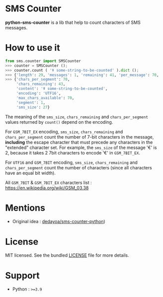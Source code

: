 # SMS Counter

**python-sms-counter** is a lib that help to count characters of SMS messages.

# How to use it

```python
from sms.counter import SMSCounter
>>> counter = SMSCounter ();
>>> counter.count ( 'ǂ some-string-to-be-counted' ).dict ();
>>> {'length': 29, 'messages': 1, 'remaining': 41, 'per_message': 70, 'encoding': 'UTF16'}
>>> {'chars_per_segment': 70,
     'chars_remaining': 43,
     'content': 'ǂ some-string-to-be-counted',
     'encoding': 'UTF16',
     'max_chars_available': 70,
     'segment': 1,
     'sms_size': 27}
```

The meaning of the `sms_size`, `chars_remaining` and `chars_per_segment` values returned by `count()` depend on the encoding. 

For `GSM_7BIT_EX` encoding, `sms_size`, `chars_remaining` and `chars_per_segment` count the number of 7-bit characters in the message, __including__ the escape character that must precede any characters in the "extended" character set. For example, the `sms_size` of the message '€' is 2, because it takes 2 7bit characters to encode '€' in `GSM_7BIT_EX`.

For `UTF16` and `GSM_7BIT` encoding, `sms_size`, `chars_remaining` and `chars_per_segment` count the number of characters (since all characters have an equal bit width).

All `GSM_7BIT` & `GSM_7BIT_EX` characters list : https://en.wikipedia.org/wiki/GSM_03.38

# Mentions

* Original idea : [dedayoa/sms-counter-python](https://github.com/dedayoa/sms-counter-python))

# License

MIT licensed. See the bundled [LICENSE](LICENSE) file for more details.

# Support

* Python : `>=3.9`
